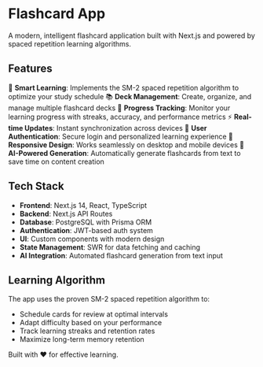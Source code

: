 # Flashcard App

A modern, intelligent flashcard application built with Next.js and powered by spaced repetition learning algorithms.

## Features

🧠 **Smart Learning**: Implements the SM-2 spaced repetition algorithm to optimize your study schedule
📚 **Deck Management**: Create, organize, and manage multiple flashcard decks
🎯 **Progress Tracking**: Monitor your learning progress with streaks, accuracy, and performance metrics
⚡ **Real-time Updates**: Instant synchronization across devices
🔐 **User Authentication**: Secure login and personalized learning experience
📱 **Responsive Design**: Works seamlessly on desktop and mobile devices
🤖 **AI-Powered Generation**: Automatically generate flashcards from text to save time on content creation

## Tech Stack

- **Frontend**: Next.js 14, React, TypeScript
- **Backend**: Next.js API Routes
- **Database**: PostgreSQL with Prisma ORM
- **Authentication**: JWT-based auth system
- **UI**: Custom components with modern design
- **State Management**: SWR for data fetching and caching
- **AI Integration**: Automated flashcard generation from text input

## Learning Algorithm

The app uses the proven SM-2 spaced repetition algorithm to:
- Schedule cards for review at optimal intervals
- Adapt difficulty based on your performance
- Track learning streaks and retention rates
- Maximize long-term memory retention

Built with ❤️ for effective learning.